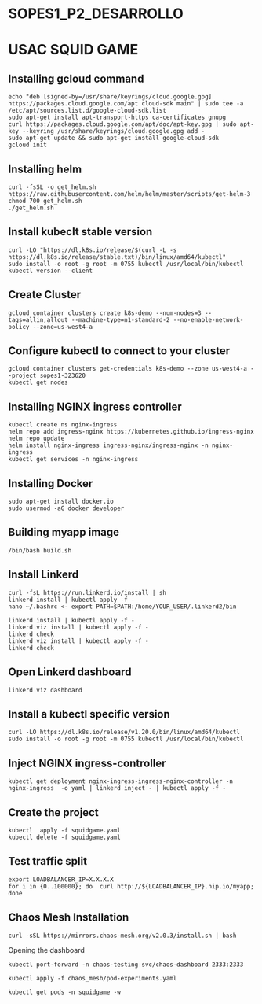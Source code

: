 # SOPES1_P2_DESARROLLO

# USAC SQUID GAME

## Installing gcloud command
```
echo "deb [signed-by=/usr/share/keyrings/cloud.google.gpg] https://packages.cloud.google.com/apt cloud-sdk main" | sudo tee -a /etc/apt/sources.list.d/google-cloud-sdk.list
sudo apt-get install apt-transport-https ca-certificates gnupg
curl https://packages.cloud.google.com/apt/doc/apt-key.gpg | sudo apt-key --keyring /usr/share/keyrings/cloud.google.gpg add -
sudo apt-get update && sudo apt-get install google-cloud-sdk
gcloud init
```  



## Installing helm
```
curl -fsSL -o get_helm.sh https://raw.githubusercontent.com/helm/helm/master/scripts/get-helm-3
chmod 700 get_helm.sh
./get_helm.sh
```


## Install kubeclt stable version
```
curl -LO "https://dl.k8s.io/release/$(curl -L -s https://dl.k8s.io/release/stable.txt)/bin/linux/amd64/kubectl"
sudo install -o root -g root -m 0755 kubectl /usr/local/bin/kubectl
kubectl version --client
```

## Create Cluster
```
gcloud container clusters create k8s-demo --num-nodes=3 --tags=allin,allout --machine-type=n1-standard-2 --no-enable-network-policy --zone=us-west4-a
```

## Configure kubectl to connect to your cluster
```
gcloud container clusters get-credentials k8s-demo --zone us-west4-a --project sopes1-323620
kubectl get nodes
```

## Installing NGINX ingress controller
```
kubectl create ns nginx-ingress
helm repo add ingress-nginx https://kubernetes.github.io/ingress-nginx 
helm repo update 
helm install nginx-ingress ingress-nginx/ingress-nginx -n nginx-ingress
kubectl get services -n nginx-ingress
```

## Installing Docker
```
sudo apt-get install docker.io
sudo usermod -aG docker developer
```

## Building myapp image
```
/bin/bash build.sh 
```

## Install Linkerd
```
curl -fsL https://run.linkerd.io/install | sh
linkerd install | kubectl apply -f -
nano ~/.bashrc <- export PATH=$PATH:/home/YOUR_USER/.linkerd2/bin

linkerd install | kubectl apply -f -
linkerd viz install | kubectl apply -f -
linkerd check
linkerd viz install | kubectl apply -f -
linkerd check
```

## Open Linkerd dashboard
```
linkerd viz dashboard
```

## Install a kubectl specific version
```
curl -LO https://dl.k8s.io/release/v1.20.0/bin/linux/amd64/kubectl
sudo install -o root -g root -m 0755 kubectl /usr/local/bin/kubectl
```

## Inject NGINX ingress-controller
```
kubectl get deployment nginx-ingress-ingress-nginx-controller -n nginx-ingress  -o yaml | linkerd inject - | kubectl apply -f -
```

## Create the project
```
kubectl  apply -f squidgame.yaml 
kubectl delete -f squidgame.yaml 
```

## Test traffic split
```
export LOADBALANCER_IP=X.X.X.X
for i in {0..100000}; do  curl http://${LOADBALANCER_IP}.nip.io/myapp; done
```

## Chaos Mesh Installation
```
curl -sSL https://mirrors.chaos-mesh.org/v2.0.3/install.sh | bash
```
Opening the dashboard
```
kubectl port-forward -n chaos-testing svc/chaos-dashboard 2333:2333
```
```
kubectl apply -f chaos_mesh/pod-experiments.yaml
```
```
kubectl get pods -n squidgame -w
```